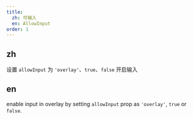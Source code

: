 ```yaml
---
title:
  zh: 可输入
  en: AllowInput
order: 1
---
```


## zh

设置 `allowInput` 为 `'overlay'`、`true`、`false` 开启输入

## en

enable input in overlay by setting `allowInput` prop as `'overlay'`, `true` or `false`.
